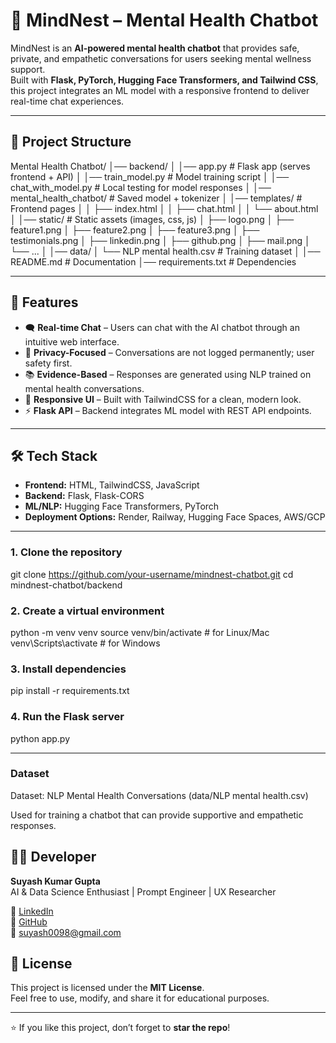 # 🧠 MindNest – Mental Health Chatbot

MindNest is an **AI-powered mental health chatbot** that provides safe, private, and empathetic conversations for users seeking mental wellness support.  
Built with **Flask, PyTorch, Hugging Face Transformers, and Tailwind CSS**, this project integrates an ML model with a responsive frontend to deliver real-time chat experiences.  

---

## 📂 Project Structure

Mental Health Chatbot/
│── backend/
│ │── app.py # Flask app (serves frontend + API)
│ │── train_model.py # Model training script
│ │── chat_with_model.py # Local testing for model responses
│ │── mental_health_chatbot/ # Saved model + tokenizer
│ │── templates/ # Frontend pages
│ │ ├── index.html
│ │ ├── chat.html
│ │ └── about.html
│ │── static/ # Static assets (images, css, js)
│ ├── logo.png
│ ├── feature1.png
│ ├── feature2.png
│ ├── feature3.png
│ ├── testimonials.png
│ ├── linkedin.png
│ ├── github.png
│ ├── mail.png
│ └── ...
│
│── data/
│ └── NLP mental health.csv # Training dataset
│
│── README.md # Documentation
│── requirements.txt # Dependencies


---

## 🚀 Features
- 🗨️ **Real-time Chat** – Users can chat with the AI chatbot through an intuitive web interface.
- 🔐 **Privacy-Focused** – Conversations are not logged permanently; user safety first.
- 📚 **Evidence-Based** – Responses are generated using NLP trained on mental health conversations.
- 🎨 **Responsive UI** – Built with TailwindCSS for a clean, modern look.
- ⚡ **Flask API** – Backend integrates ML model with REST API endpoints.

---

## 🛠️ Tech Stack

- **Frontend:** HTML, TailwindCSS, JavaScript  
- **Backend:** Flask, Flask-CORS  
- **ML/NLP:** Hugging Face Transformers, PyTorch  
- **Deployment Options:** Render, Railway, Hugging Face Spaces, AWS/GCP  

---
### 1. Clone the repository
git clone https://github.com/your-username/mindnest-chatbot.git
cd mindnest-chatbot/backend

### 2. Create a virtual environment
python -m venv venv
source venv/bin/activate   # for Linux/Mac
venv\Scripts\activate      # for Windows

### 3. Install dependencies
pip install -r requirements.txt

### 4. Run the Flask server
python app.py

---
### Dataset

Dataset: NLP Mental Health Conversations (data/NLP mental health.csv) 

Used for training a chatbot that can provide supportive and empathetic responses.

## 👨‍💻 Developer

**Suyash Kumar Gupta**  
AI & Data Science Enthusiast | Prompt Engineer | UX Researcher  

🔗 [LinkedIn](https://www.linkedin.com/in/suyashgupta0098/)  
🔗 [GitHub](https://github.com/Suyash-kr)  
📧 suyash0098@gmail.com  

## 📜 License
This project is licensed under the **MIT License**.  
Feel free to use, modify, and share it for educational purposes.  

---

⭐ If you like this project, don’t forget to **star the repo**!
